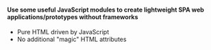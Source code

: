 <h4>Use some useful JavaScript modules to create lightweight SPA web applications/prototypes without frameworks</h4>
<ul>
<li>Pure HTML driven by JavaScript</li>
<li>No additional "magic" HTML attributes</li>
</ul>

